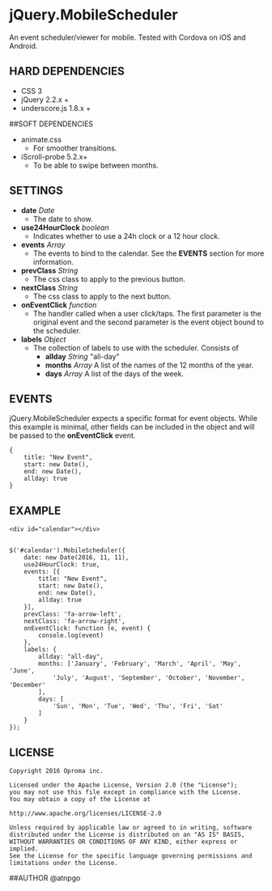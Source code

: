 # jQuery.MobileScheduler
An event scheduler/viewer for mobile. Tested with Cordova on iOS and Android.

## HARD DEPENDENCIES
- CSS 3
- jQuery 2.2.x +
- underscore.js 1.8.x +

##SOFT DEPENDENCIES
- animate.css
	- For smoother transitions.
- iScroll-probe 5.2.x+
	- To be able to swipe between months.

## SETTINGS
- **date** *Date* 
	- The date to show.
- **use24HourClock** *boolean* 
	- Indicates whether to use a 24h clock or a 12 hour clock.
- **events** *Array* 
	- The events to bind to the calendar. See the **EVENTS** section for more information.
- **prevClass** *String*
	- The css class to apply to the previous button.
- **nextClass** *String*
	- The css class to apply to the next button.
- **onEventClick** *function*
	- The handler called when a user click/taps. The first parameter is the original event and the second parameter is the event object bound to the scheduler.
- **labels** *Object*
	- The collection of labels to use with the scheduler. Consists of
		- **allday** *String* "all-day"
		- **months** *Array* A list of the names of the 12 months of the year.
		- **days** *Array* A list of the days of the week.

## EVENTS
jQuery.MobileScheduler expects a specific format for event objects. While this example is minimal, other fields can be included in the object and will be passed to the **onEventClick** event.
    
	{
		title: "New Event",
		start: new Date(),
		end: new Date(),
		allday: true
	}

## EXAMPLE
	<div id="calendar"></div>


	$('#calendar').MobileScheduler({
	    date: new Date(2016, 11, 11),
	    use24HourClock: true,
	    events: [{
		    title: "New Event",
		    start: new Date(),
		    end: new Date(),
		    allday: true
		}],
	    prevClass: 'fa-arrow-left',
	    nextClass: 'fa-arrow-right',
	    onEventClick: function (e, event) {
	        console.log(event)
	    },
	    labels: {
	        allday: "all-day",
	        months: ['January', 'February', 'March', 'April', 'May', 'June',
	            'July', 'August', 'September', 'October', 'November', 'December'
	        ],
	        days: [
	            'Sun', 'Mon', 'Tue', 'Wed', 'Thu', 'Fri', 'Sat'
	        ]
	    }
	});

## LICENSE
	Copyright 2016 Oproma inc.

	Licensed under the Apache License, Version 2.0 (the "License");
	you may not use this file except in compliance with the License.
	You may obtain a copy of the License at

    http://www.apache.org/licenses/LICENSE-2.0

	Unless required by applicable law or agreed to in writing, software
	distributed under the License is distributed on an "AS IS" BASIS,
	WITHOUT WARRANTIES OR CONDITIONS OF ANY KIND, either express or implied.
	See the License for the specific language governing permissions and
	limitations under the License.

##AUTHOR
@atnpgo
